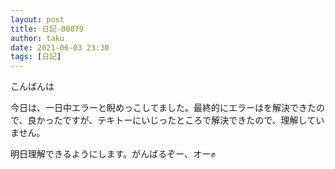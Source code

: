 ```yaml
---
layout: post
title: 日記-00079
author: taku
date: 2021-06-03 23:30
tags: [日記]
---
```


こんばんは

今日は、一日中エラーと睨めっこしてました。最終的にエラーはを解決できたので、良かったですが、テキトーにいじったところで解決できたので、理解していません。

明日理解できるようにします。がんばるぞー、オー✊

